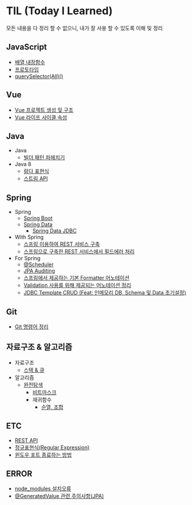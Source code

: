 # TIL (Today I Learned)
모든 내용을 다 정리 할 수 없으니, 내가 잘 사용 할 수 있도록 이해 및 정리

## JavaScript
+ [배열 내장함수](javascript/배열-내장함수.md)
+ [프로토타입](javascript/프로토타입.md)
+ [querySelector(All)()](javascript/querySelector(All).md)

## Vue
+ [Vue 프로젝트 생성 및 구조](vue/vue-프로젝트-생성-및-구조.md)
+ [Vue 라이프 사이클 속성](vue/vue-라이프-사이클-속성.md)

## Java
+ Java
	+ [빌더 패턴 파헤치기](java/java/빌더-패턴.md)
+ Java 8
	+ [람다 표현식](java/java8/람다-표현식.md)
	+ [스트림 API](java/java8/스트림-API.md)

## Spring
+ Spring
	+ [Spring Boot](spring/springBoot.md)
	+ [Spring Data](spring/springData.md)
		+ [Spring Data JDBC](spring/springData/springDataJdbc.md)
+ With Spring 
	+ [스프링 이용하여 REST 서비스 구축](withForSpring/스프링-이용하여-REST-서비스-구축.md)
	+ [스프링으로 구축한 REST 서비스에서 필드에러 처리](withForSpring/스프링으로-구축한-REST-서비스에서-필드에러-처리.md)
+ For Spring
	+ [@Scheduler](withForSpring/@Scheduler.md)
	+ [JPA Auditing](withForSpring/JPA-Auditing.md)
	+ [스프링에서 제공하는 기본 Formatter 어노테이션](withForSpring/스프링에서-제공하는-기본-Formatter-어노테이션.md)
	+ [Validation 사용를 위해 제공되는 어노테이션 정리](withForSpring/Validation-사용을-위해-제공되는-어노테이션-정리.md)
	+ [JDBC Template CRUD (Feat: 인메모리 DB, Schema 및 Data 초기설정)](withForSpring/JDBC-Template-CRUD(Feat-인메모리-DB-Schema-및-Data-초기설정).md)

## Git
+ [Git 명령어 정리](git/git.md)

## 자료구조 & 알고리즘
+ 자료구조
	+ [스택 & 큐](dataStructure&algorithm/dataStructure/stack%26queue.md)
+ 알고리즘
	+ [완전탐색](dataStructure&algorithm/algorithm/brute-force-search.md)
		+ [비트마스크](dataStructure&algorithm/algorithm/bruteForceSearch/bitmask.md)
		+ 재귀함수
			+ [순열, 조합](dataStructure%26algorithm/algorithm/bruteForceSearch/recursiveFunction/permutaion%26combination.md)
		<!--+ [그래프 탐색 기법 DFS, BFS]()-->
	
## ETC
+ [REST API](etc/restApi.md)
+ [정규표현식(Regular Expression)](etc/patternMatching.md)
+ [윈도우 포트 종료하는 방법](etc/윈도우-포트-종료하는-방법.md)

## ERROR
+ [node_modules 설치오류](error/node_modules-설치오류.md)
+ [@GeneratedValue 관련 주의사항(JPA)](error/@GeneratedValue-관련-주의사항.md)

